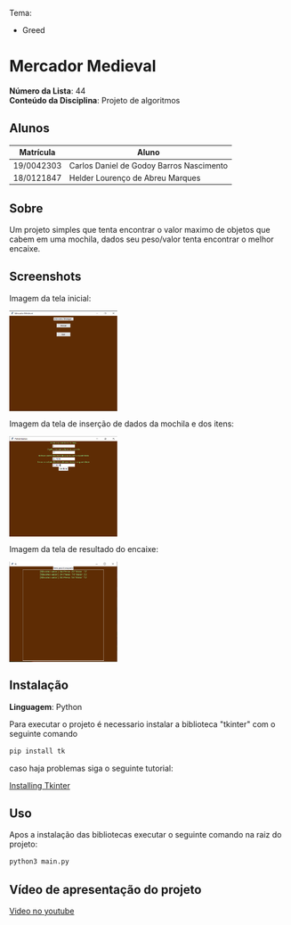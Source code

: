 Tema:
 - Greed

# Mercador Medieval

**Número da Lista**: 44<br>
**Conteúdo da Disciplina**: Projeto de algoritmos<br>

## Alunos
|Matrícula | Aluno |
| -- | -- |
| 19/0042303  |  Carlos Daniel de Godoy Barros Nascimento |
| 18/0121847  |  Helder Lourenço de Abreu Marques |

## Sobre  
Um projeto simples que tenta encontrar o valor maximo de objetos que cabem em uma mochila, dados seu peso/valor tenta encontrar o melhor encaixe.

## Screenshots

<p>Imagem da tela inicial:<p>
<div>
  <img align="center" alt="png" width="194em" height="180em" src="Tela_inicial.png"/>
</div>

<p>Imagem da tela de inserção de dados da mochila e dos itens:<p>
<div>
  <img align="center" alt="png" width="194em" height="180em" src="Tela_de_input.png"/>
</div>

<p>Imagem da tela de resultado do encaixe:<p>
<div>
  <img align="center" alt="png" width="194em" height="180em" src="Tela_Resultado.png"/>
</div>

## Instalação 
**Linguagem**: Python<br>

Para executar o projeto é necessario instalar a biblioteca "tkinter" com o seguinte comando

```bash 
pip install tk
```
caso haja problemas siga o seguinte tutorial:

<a href="https://www.tutorialspoint.com/how-to-install-tkinter-in-python" target=_blank>Installing Tkinter</a></h3>
## Uso 
Apos a instalação das bibliotecas executar o seguinte comando na raiz do projeto:

```bash 
python3 main.py
```

## Vídeo de apresentação do projeto
[Video no youtube](https://youtu.be/oIaHr3kIQkk)
